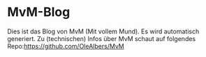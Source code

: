 # MvM-Blog

Dies ist das Blog von MvM (Mit vollem Mund). Es wird automatisch generiert. Zu (technischen) Infos über MvM schaut auf folgendes Repo:https://github.com/OleAlbers/MvM

